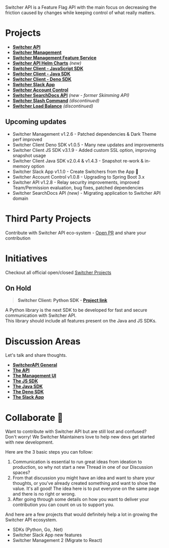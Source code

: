 Switcher API is a Feature Flag API with the main focus on decreasing the friction caused by changes while keeping control of what really matters.

# Projects
- [**Switcher API**](https://github.com/switcherapi/switcher-api)
- [**Switcher Management**](https://github.com/switcherapi/switcher-management)
- [**Switcher Management Feature Service**](https://github.com/switcherapi/switcher-management-feature)
- [**Switcher API Helm Charts**](https://github.com/switcherapi/helm-charts) *(new)*
- [**Switcher Client - JavaScript SDK**](https://github.com/switcherapi/switcher-client-js)
- [**Switcher Client - Java SDK**](https://github.com/switcherapi/switcher-client-java)
- [**Switcher Client - Deno SDK**](https://github.com/switcherapi/switcher-client-deno)
- [**Switcher Slack App**](https://github.com/switcherapi/switcher-slack-app)
- [**Switcher Account Control**](https://github.com/switcherapi/switcher-ac)
- [**Switcher SearchDocs API**](https://github.com/petruki/skimming-api) *(new - former Skimming API)*
- [**Switcher Slash Command**](https://github.com/switcherapi/switcher-slash-webhook) *(discontinued)*
- [**Switcher Load Balance**](https://github.com/switcherapi/switcher-load-balance) *(discontinued)*

## Upcoming updates
- Switcher Management v1.2.6 - Patched dependencies & Dark Theme perf improved
- Switcher Client Deno SDK v1.0.5 - Many new updates and improvements
- Switcher Client JS SDK v3.1.9 - Added custom SSL option, improving snapshot usage
- Switcher Client Java SDK v2.0.4 & v1.4.3 - Snapshot re-work & in-memory option
- Switcher Slack App v1.1.0 - Create Switchers from the App :rocket:
- Switcher Account Control v1.0.8 - Upgrading to Spring Boot 3.x
- Switcher API v1.2.8 - Relay security improvements, improved Team/Permission evaluation, bug fixes, patched dependencies
- Switcher SearchDocs API *(new)* - Migrating application to Switcher API domain

# Third Party Projects
Contribute with Switcher API eco-system - [Open PR](https://github.com/switcherapi/.github/issues) and share your contribution

# Initiatives
Checkout all official open/closed [Switcher Projects](https://github.com/orgs/switcherapi/projects?type=beta)

## On Hold

> **Switcher Client: Python SDK - [**Project link**](https://github.com/orgs/switcherapi/projects/2)**

A Python library is the next SDK to be developed for fast and secure communication with Switcher API.<br>
This library should include all features present on the Java and JS SDKs.

# Discussion Areas

Let's talk and share thoughts.

- [**SwitcherAPI General**](https://github.com/orgs/switcherapi/discussions)
- [**The API**](https://github.com/switcherapi/switcher-api/discussions)
- [**The Management UI**](https://github.com/switcherapi/switcher-management/discussions)
- [**The JS SDK**](https://github.com/switcherapi/switcher-client-master/discussions)
- [**The Java SDK**](https://github.com/switcherapi/switcher-client/discussions)
- [**The Deno SDK**](https://github.com/switcherapi/switcher-client-deno/discussions)
- [**The Slack App**](https://github.com/switcherapi/switcher-slack-app/discussions)

# Collaborate :rocket:

Want to contribute with Switcher API but are still lost and confused?<br>
Don't worry! We Switcher Maintainers love to help new devs get started with new development.

Here are the 3 basic steps you can follow:
1. Communication is essential to run great ideas from ideation to production, so why not start a new Thread in one of our Discussion spaces?
2. From that discussion you might have an idea and want to share your thoughts, or you've already created something and want to show the value. It's all good! The idea here is to put everyone on the same page and there is no right or wrong.
3. After going through some details on how you want to deliver your contribution you can count on us to support you.

And here are a few projects that would definitely help a lot in growing the Switcher API ecosystem.
- SDKs (Python, Go, .Net)
- Switcher Slack App new features
- Switcher Management 2 (Migrate to React)
